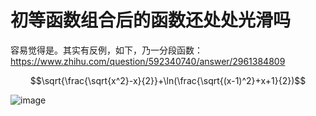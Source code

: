 # 初等函数组合后的函数还处处光滑吗

容易觉得是。其实有反例，如下，乃一分段函数： https://www.zhihu.com/question/592340740/answer/2961384809

$$\sqrt{\frac{\sqrt{x^2}-x}{2}}+\ln(\frac{\sqrt{(x-1)^2}+x+1}{2})$$

![image](https://github.com/user-attachments/assets/1d58d4dc-f77c-4d25-912b-6c35f8af26ec)
